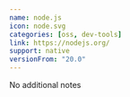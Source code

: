 ```yaml
---
name: node.js
icon: node.svg
categories: [oss, dev-tools]
link: https://nodejs.org/
support: native
versionFrom: "20.0"
---
```


No additional notes
